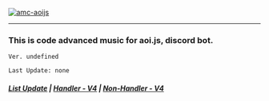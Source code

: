 [![amc-aoijs](https://github-readme-stats.vercel.app/api/pin/?username=greenvgjr&repo=amc-aoijs&theme=dark)](https://github.com/GreenVGJR/amc-aoijs/)<br/>
__________________________________________________________
### This is code advanced music for aoi.js, discord bot.

```
Ver. undefined

Last Update: none
```
##### [List Update](https://pastebin.com/raw/r2cnXCXt) | [Handler - V4](https://github.com/GreenVGJR/amc-aoijs/tree/handler) | [Non-Handler - V4](https://github.com/GreenVGJR/amc-aoijs/tree/non-handler)
